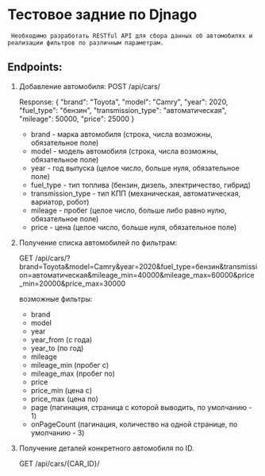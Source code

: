 # Тестовое задние по Djnago
     Необходимо разработать RESTful API для сбора данных об автомобилях и реализации фильтров по различным параметрам. 
## Endpoints:

1. Добавление автомобиля:
     POST /api/cars/ 

   Response:
    { "brand": "Toyota", "model": "Camry", "year": 2020, "fuel_type": "бензин", "transmission_type": "автоматическая", "mileage": 50000, "price": 25000 }
   
      * brand - марка автомобиля (строка, числа возможны, обязательное поле)
      * model - модель автомобиля (строка, числа возможны, обязательное поле)
      * year - год выпуска (целое число, больше нуля, обязательное поле)
      * fuel_type - тип топлива (бензин, дизель, электричество, гибрид)
      * transmission_type - тип КПП (механическая, автоматическая, вариатор, робот)
      * mileage - пробег (целое число, больше либо равно нулю, обязательное поле)
      * price - цена (целое число, больше нуля, обязательное поле)

3. Получение списка автомобилей по фильтрам:

   GET /api/cars/?brand=Toyota&model=Camry&year=2020&fuel_type=бензин&transmission=автоматическая&mileage_min=40000&mileage_max=60000&price_min=20000&price_max=30000
  
  
    возможные фильтры:
      * brand
      * model
      * year
      * year_from (с года)
      * year_to (по год)
      * mileage
      * mileage_min (пробег с)
      * mileage_max (пробег по)
      * price
      * price_min (цена с)
      * price_max (цена по)
      * page (пагинация, страница с которой выводить, по умолчанию - 1)
      * onPageCount (пагинация, количество на одной странице, по умолчанию - 3)
    


4. Получение деталей конкретного автомобиля по ID.
   
    GET /api/cars/{CAR_ID}/
   

   
